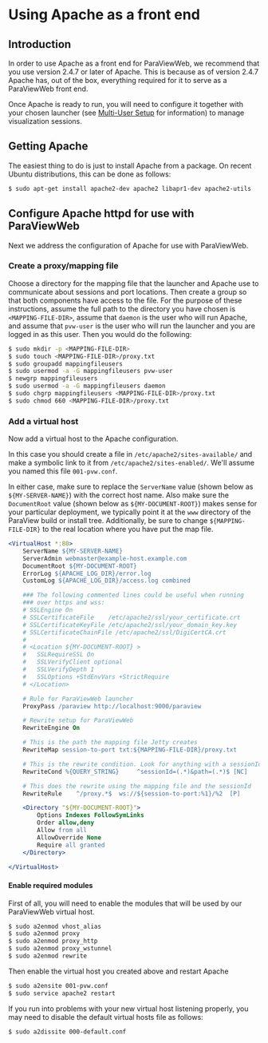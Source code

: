 # Using Apache as a front end

## Introduction

In order to use Apache as a front end for ParaViewWeb, we recommend that you use version 2.4.7 or later of Apache.  This is because as of version 2.4.7 Apache has, out of the box, everything required for it to serve as a ParaViewWeb front end.

Once Apache is ready to run, you will need to configure it together with your chosen launcher (see [Multi-User Setup](multi_user_setup.html) for information) to manage visualization sessions.

## Getting Apache

The easiest thing to do is just to install Apache from a package.  On recent Ubuntu distributions, this can be done as follows:

``` bash
$ sudo apt-get install apache2-dev apache2 libapr1-dev apache2-utils
```

## Configure Apache httpd for use with ParaViewWeb

Next we address the configuration of Apache for use with ParaViewWeb.

### Create a proxy/mapping file

Choose a directory for the mapping file that the launcher and Apache use to communicate about sessions and port locations.  Then create a group so that both components have access to the file.  For the purpose of these instructions, assume the full path to the directory you have chosen is `<MAPPING-FILE-DIR>`, assume that `daemon` is the user who will run Apache, and assume that `pvw-user` is the user who will run the launcher and you are logged in as this user.  Then you would do the following:

``` bash
$ sudo mkdir -p <MAPPING-FILE-DIR>
$ sudo touch <MAPPING-FILE-DIR>/proxy.txt
$ sudo groupadd mappingfileusers
$ sudo usermod -a -G mappingfileusers pvw-user
$ newgrp mappingfileusers
$ sudo usermod -a -G mappingfileusers daemon
$ sudo chgrp mappingfileusers <MAPPING-FILE-DIR>/proxy.txt
$ sudo chmod 660 <MAPPING-FILE-DIR>/proxy.txt
```

### Add a virtual host

Now add a virtual host to the Apache configuration.

In this case you should create a file in `/etc/apache2/sites-available/` and make a symbolic link to it from `/etc/apache2/sites-enabled/`.  We'll assume you named this file `001-pvw.conf`.

In either case, make sure to replace the `ServerName` value (shown below as `${MY-SERVER-NAME}`) with the correct host name.  Also make sure the `DocumentRoot` value (shown below as `${MY-DOCUMENT-ROOT}`) makes sense for your particular deployment, we typically point it at the `www` directory of the ParaView build or install tree.  Additionally, be sure to change `${MAPPING-FILE-DIR}` to the real location where you have put the map file.

```apache
<VirtualHost *:80>
    ServerName ${MY-SERVER-NAME}
    ServerAdmin webmaster@example-host.example.com
    DocumentRoot ${MY-DOCUMENT-ROOT}
    ErrorLog ${APACHE_LOG_DIR}/error.log
    CustomLog ${APACHE_LOG_DIR}/access.log combined

    ### The following commented lines could be useful when running
    ### over https and wss:
    # SSLEngine On
    # SSLCertificateFile    /etc/apache2/ssl/your_certificate.crt
    # SSLCertificateKeyFile /etc/apache2/ssl/your_domain_key.key
    # SSLCertificateChainFile /etc/apache2/ssl/DigiCertCA.crt
    #
    # <Location ${MY-DOCUMENT-ROOT} >
    #   SSLRequireSSL On
    #   SSLVerifyClient optional
    #   SSLVerifyDepth 1
    #   SSLOptions +StdEnvVars +StrictRequire
    # </Location>

    # Rule for ParaViewWeb launcher
    ProxyPass /paraview http://localhost:9000/paraview

    # Rewrite setup for ParaViewWeb
    RewriteEngine On

    # This is the path the mapping file Jetty creates
    RewriteMap session-to-port txt:${MAPPING-FILE-DIR}/proxy.txt

    # This is the rewrite condition. Look for anything with a sessionId= in the query part of the URL and capture the value to use below.
    RewriteCond %{QUERY_STRING}     ^sessionId=(.*)&path=(.*)$ [NC]

    # This does the rewrite using the mapping file and the sessionId
    RewriteRule    ^/proxy.*$  ws://${session-to-port:%1}/%2  [P]

    <Directory "${MY-DOCUMENT-ROOT}">
        Options Indexes FollowSymLinks
        Order allow,deny
        Allow from all
        AllowOverride None
        Require all granted
    </Directory>
    
</VirtualHost>
```

#### Enable required modules

First of all, you will need to enable the modules that will be used by our ParaViewWeb virtual host.

``` bash
$ sudo a2enmod vhost_alias
$ sudo a2enmod proxy
$ sudo a2enmod proxy_http
$ sudo a2enmod proxy_wstunnel
$ sudo a2enmod rewrite
```

Then enable the virtual host you created above and restart Apache

``` bash
$ sudo a2ensite 001-pvw.conf
$ sudo service apache2 restart
```

If you run into problems with your new virtual host listening properly, you may need to disable the default virtual hosts file as follows:

``` bash
$ sudo a2dissite 000-default.conf
```
